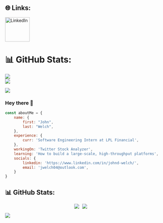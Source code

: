 
## 🌐 Links:
<a href="https://www.linkedin.com/in/johnd-welch/">
  <img
    src="https://custom-icon-badges.demolab.com/badge/LinkedIn-0A66C2?logo=linkedin-white&logoColor=fff"
    alt="LinkedIn"
    width="80"
  />
</a>


# 📊 GitHub Stats:
![](https://github-readme-streak-stats.herokuapp.com/?user=jdw004&theme=codeSTACKr&hide_border=true)<br/>
![](https://github-readme-stats.vercel.app/api/top-langs/?username=jdw004&theme=codeSTACKr&hide_border=false&include_all_commits=true&count_private=true&layout=compact)

[![](https://visitcount.itsvg.in/api?id=jdw004&icon=1&color=1)](https://visitcount.itsvg.in)

### Hey there 👋

```javascript
const aboutMe = {
    name: {
        first: "John",
        last: "Welch", 
    },
    experience: {
        curr: 'Software Engineering Intern at LPL Financial',
    },
    workingOn: 'Twitter Stock Analyzer',
    learning: 'How to build a large-scale, high-throughput platforms',
    socials: {
        linkedin: 'https://www.linkedin.com/in/johnd-welch/',
        email: 'jwelch04@outlook.com',
    }
}
```
## 📊 GitHub Stats:

<div style="display: flex; justify-content: center;">
    <img src="https://github-stats-vanshb03.vercel.app/api?username=vanshb03&hide=stars&count_private=true&theme=dark&hide_border=true&include_all_commits=true&count_private=true" style="margin-right: 10px;">
    <img src="https://github-readme-streak-stats.herokuapp.com/?user=vanshb03&theme=dark&hide_border=true" style="margin-right: 10px;">
</div>

![](https://visitcount.itsvg.in/api?id=vanshb03&icon=3&color=1)
